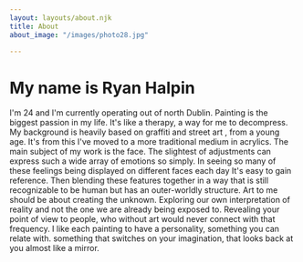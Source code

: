 ```yaml
---
layout: layouts/about.njk
title: About
about_image: "/images/photo28.jpg"

---
```

# My name is Ryan Halpin

I'm 24 and I'm currently operating out of north Dublin. Painting is the biggest passion in my life. It's like a therapy, a way for me to decompress. My background is heavily based on graffiti and street art , from a young age. It's from this I've moved to a more traditional medium in acrylics. The main subject of my work is the face. The slightest of adjustments can express such a wide array of emotions so simply. In seeing so many of these feelings being displayed on different faces each day It's easy to gain reference. Then blending these features together in a way that is still recognizable to be human but has an outer-worldly structure. Art to me should be about creating the unknown. Exploring our own interpretation of reality and not the one we are already being exposed to. Revealing your point of view to people, who without art would never connect with that frequency. I like each painting to have a personality, something you can relate with. something that switches on your imagination, that looks back at you almost like a mirror.